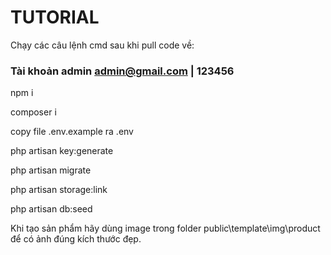 
# TUTORIAL

Chạy các câu lệnh cmd sau khi pull code về: 

### Tài khoản admin admin@gmail.com | 123456
 
npm i

composer i

copy file .env.example ra .env

php artisan key:generate

php artisan migrate

php artisan storage:link

php artisan db:seed


Khi tạo sản phẩm hãy dùng image trong folder public\template\img\product  để có ảnh đúng kích thước đẹp.
